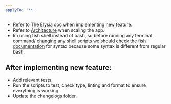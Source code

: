```yaml
---
applyTo: '**'
---
```


- Refer to [The Elysia doc](./elysia.doc.md) when implementing new feature.
- Refer to [Architecture](../../changelogs/ARCHITECTURE.md) when scaling the app.
- Im using fish shell instead of bash, so before running any terminal command/ changing any shell scripts we should check the [fish documentation](./fish.doc.md) for syntax because some syntax is different from regular bash.

## After implementing new feature:

- Add relevant tests.
- Run the scripts to test, check type, linting and format to ensure everything is working.
- Update the changelogs folder.

